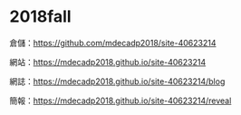 # 2018fall
倉儲：https://github.com/mdecadp2018/site-40623214

網站：https://mdecadp2018.github.io/site-40623214

網誌：https://mdecadp2018.github.io/site-40623214/blog

簡報：https://mdecadp2018.github.io/site-40623214/reveal
